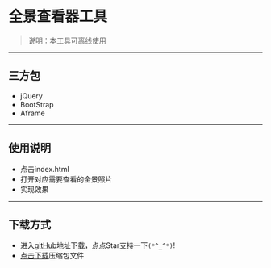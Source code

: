 # 全景查看器工具

> 说明：本工具可离线使用
------------

## 三方包
- jQuery
- BootStrap
- Aframe

--------------
## 使用说明

- 点击index.html
- 打开对应需要查看的全景照片
- 实现效果

--------------

## 下载方式
- 进入[gitHub](https://github.com/2448879142/scene)地址下载，点点Star支持一下`(*^_^*)`!
- <a href="../media/scene-master.zip" download='scene-master.zip'>点击下载</a>压缩包文件



